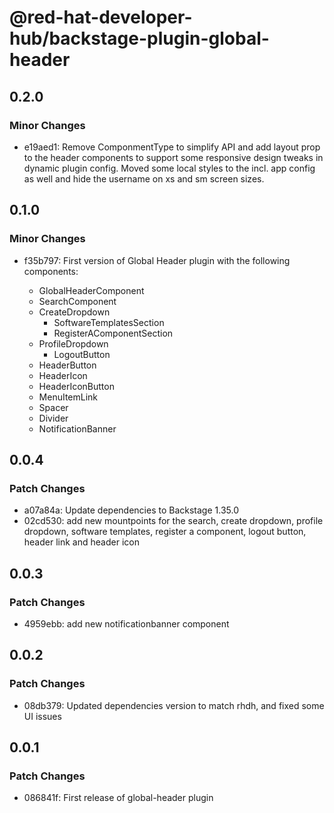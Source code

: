 # @red-hat-developer-hub/backstage-plugin-global-header

## 0.2.0

### Minor Changes

- e19aed1: Remove ComponmentType to simplify API and add layout prop to the header components to support some responsive design tweaks in dynamic plugin config. Moved some local styles to the incl. app config as well and hide the username on xs and sm screen sizes.

## 0.1.0

### Minor Changes

- f35b797: First version of Global Header plugin with the following components:

  - GlobalHeaderComponent
  - SearchComponent
  - CreateDropdown
    - SoftwareTemplatesSection
    - RegisterAComponentSection
  - ProfileDropdown
    - LogoutButton
  - HeaderButton
  - HeaderIcon
  - HeaderIconButton
  - MenuItemLink
  - Spacer
  - Divider
  - NotificationBanner

## 0.0.4

### Patch Changes

- a07a84a: Update dependencies to Backstage 1.35.0
- 02cd530: add new mountpoints for the search, create dropdown, profile dropdown, software templates, register a component, logout button, header link and header icon

## 0.0.3

### Patch Changes

- 4959ebb: add new notificationbanner component

## 0.0.2

### Patch Changes

- 08db379: Updated dependencies version to match rhdh, and fixed some UI issues

## 0.0.1

### Patch Changes

- 086841f: First release of global-header plugin
